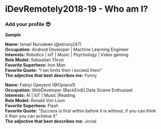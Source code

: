 # iDevRemotely2018-19 - Who am I?
### Add your profile 😎

**_Sample_**

**Name:** Ismail Nurudeen (@elnuru247) <br>
**Occupation:** Android Developer | Machine Learning Engineer <br>
**Interests:** Robotics | IoT | Music | Psychology | Video gaming <br>
**Role Model:** Sebastian Thrun <br>
**Favorite Superhero:** Iron Man <br>
**Favorite Quote:** "I set limits then I exceed them" <br>
**The adjective that best describes me:** Funny <br>


**Name:** Fabiyi Opeyemi (@Opiano1)<br>
**Occupation:** WebDeveloper (BackEnd)| Data Sciene Enthusiast <br>
**Interests:** AI | IoT | Music |Reading <br>
**Role Model:** Ronald Von Loon <br>
**Favorite Superhero:** Flash <br>
**Favorite Quote:** "Success is first within before it is without, if you can think it then you can achieve it" <br>
**The adjective that best describes me:** Jovial <br>

